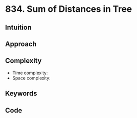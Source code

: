 # 834. Sum of Distances in Tree

## Intuition

## Approach

## Complexity

- Time complexity:
- Space complexity:

## Keywords

## Code

```go

```
